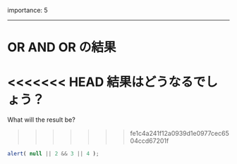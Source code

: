 importance: 5

---

# OR AND OR の結果

<<<<<<< HEAD
結果はどうなるでしょう？
=======
What will the result be?
>>>>>>> fe1c4a241f12a0939d1e0977cec6504ccd67201f

```js
alert( null || 2 && 3 || 4 );
```
